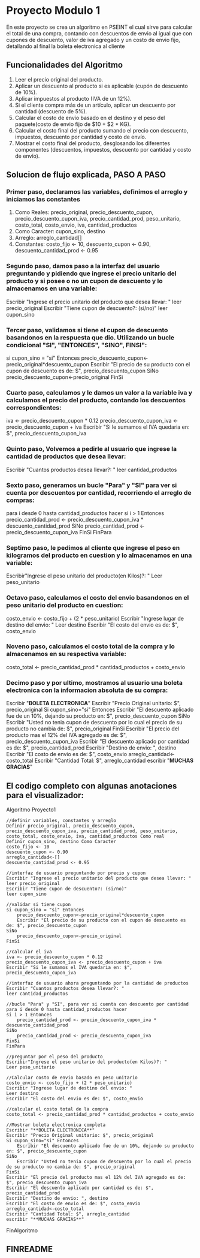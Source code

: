 # Proyecto Modulo 1
En este proyecto se crea un algoritmo en PSEINT el cual sirve para calcular el total de una compra, contando con descuentos de envio al igual que con cupones de descuento, valor de iva agregado y un costo de envio fijo, detallando al final la boleta electronica al cliente

## Funcionalidades del Algoritmo
1. Leer el precio original del producto.
2. Aplicar un descuento al producto si es aplicable (cupón de descuento de 10%).
3. Aplicar impuestos al producto (IVA de un 12%).
4. Si el cliente compra más de un artículo, aplicar un descuento por cantidad (descuento de 5%).
5. Calcular el costo de envío basado en el destino y el peso del paquete(costo de envio fijo de $10 + $2 * KG).
6. Calcular el costo final del producto sumando el precio con descuento, impuestos, descuento por cantidad y costo de envío.
7. Mostrar el costo final del producto, desglosando los diferentes componentes (descuentos, impuestos, descuento por cantidad y costo de envío).

## Solucion de flujo explicada, PASO A PASO
### Primer paso, declaramos las variables, definimos el arreglo y iniciamos las constantes
1. Como Reales: precio_original, precio_descuento_cupon, precio_descuento_cupon_iva, precio_cantidad_prod, peso_unitario, costo_total, costo_envio, iva, cantidad_productos
2. Como Caracter: cupon_sino, destino
3. Arreglo: arreglo_cantidad[]
4. Constantes: costo_fijo <- 10, descuento_cupon <- 0.90, descuento_cantidad_prod <- 0.95

### Segundo paso, damos paso a la interfaz del usuario preguntando y pidiendo que ingrese el precio unitario del producto y si posee o no un cupon de descuento y lo almacenamos en una variable:
Escribir "Ingrese el precio unitario del producto que desea llevar: "
leer precio_original
Escribir "Tiene cupon de descuento?: (si/no)"
leer cupon_sino

### Tercer paso, validamos si tiene el cupon de descuento basandonos en la respuesta que dio. Utilizando un bucle condicional "SI", "ENTONCES", "SINO", FINSI":
si cupon_sino = "si" Entonces
		precio_descuento_cupon<-precio_original*descuento_cupon
		Escribir "El precio de su producto con el cupon de descuento es de: $", precio_descuento_cupon
	SiNo
		precio_descuento_cupon<-precio_original
FinSi

### Cuarto paso, calculamos y le damos un valor a la variable iva y calculamos el precio del producto, contando los descuentos correspondientes:
iva <- precio_descuento_cupon * 0.12
precio_descuento_cupon_iva <- precio_descuento_cupon + iva
Escribir "Si le sumamos el IVA quedaria en: $", precio_descuento_cupon_iva

### Quinto paso, Volvemos a pedirle al usuario que ingrese la cantidad de productos que desea llevar:
Escribir "Cuantos productos desea llevar?: "
leer cantidad_productos

### Sexto paso, generamos un bucle "Para" y "SI" para ver si cuenta por descuentos por cantidad, recorriendo el arreglo de compras:
para i desde 0 hasta cantidad_productos hacer
	si i > 1 Entonces
		precio_cantidad_prod <- precio_descuento_cupon_iva * descuento_cantidad_prod
	SiNo
		precio_cantidad_prod <- precio_descuento_cupon_iva
	FinSi
FinPara

### Septimo paso, le pedimos al cliente que ingrese el peso en kilogramos del producto en cuestion y lo almacenamos en una variable:
Escribir"Ingrese el peso unitario del producto(en Kilos)?: "
Leer peso_unitario

### Octavo paso, calculamos el costo del envio basandonos en el peso unitario del producto en cuestion:
costo_envio <- costo_fijo + (2 * peso_unitario)
Escribir "Ingrese lugar de destino del envio: "
Leer destino
Escribir "El costo del envio es de: $", costo_envio

### Noveno paso, calculamos el costo total de la compra y lo almacenamos en su respectiva variable:
costo_total <- precio_cantidad_prod * cantidad_productos + costo_envio

### Decimo paso y por ultimo, mostramos al usuario una boleta electronica con la informacion absoluta de su compra:
Escribir "**BOLETA ELECTRONICA**"
Escribir "Precio Original unitario: $", precio_original
	Si cupon_sino="si" Entonces
	  Escribir "El descuento aplicado fue de un 10%, dejando su producto en: $", precio_descuento_cupon
	SiNo
	  Escribir "Usted no tenia cupon de descuento por lo cual el precio de su producto no cambia de: $", precio_original
	FinSi
	Escribir "El precio del producto mas el 12% del IVA agregado es de: $", precio_descuento_cupon_iva
	Escribir "El descuento aplicado por cantidad es de: $", precio_cantidad_prod
	Escribir "Destino de envio: ", destino
	Escribir "El costo de envio es de: $", costo_envio
	arreglo_cantidad<-costo_total
	Escribir "Cantidad Total: $", arreglo_cantidad
	escribir "**MUCHAS GRACIAS**"

## El codigo completo con algunas anotaciones para el visualizador:

Algoritmo Proyecto1
	
	//definir variables, constantes y arreglo
	Definir precio_original, precio_descuento_cupon, precio_descuento_cupon_iva, precio_cantidad_prod, peso_unitario, costo_total, costo_envio, iva, cantidad_productos Como real
	Definir cupon_sino, destino Como Caracter
	costo_fijo <- 10
	descuento_cupon <- 0.90
	arreglo_cantidad<-[]
	descuento_cantidad_prod <- 0.95
	
	//interfaz de usuario preguntando por precio y cupon
	Escribir "Ingrese el precio unitario del producto que desea llevar: "
	leer precio_original
	Escribir "Tiene cupon de descuento?: (si/no)"
	leer cupon_sino
	
	//validar si tiene cupon
	si cupon_sino = "si" Entonces
		precio_descuento_cupon<-precio_original*descuento_cupon
		Escribir "El precio de su producto con el cupon de descuento es de: $", precio_descuento_cupon
	SiNo
		precio_descuento_cupon<-precio_original
	FinSi
	
	//calcular el iva
	iva <- precio_descuento_cupon * 0.12
	precio_descuento_cupon_iva <- precio_descuento_cupon + iva
	Escribir "Si le sumamos el IVA quedaria en: $", precio_descuento_cupon_iva
	
	//interfaz de usuario ahora preguntando por la cantidad de productos
	Escribir "Cuantos productos desea llevar?: "
	leer cantidad_productos
	
	//bucle "Para" y "SI", para ver si cuenta con descuento por cantidad
	para i desde 0 hasta cantidad_productos hacer
	si i > 1 Entonces
		precio_cantidad_prod <- precio_descuento_cupon_iva * descuento_cantidad_prod
	SiNo
		precio_cantidad_prod <- precio_descuento_cupon_iva
	FinSi
	FinPara

	//preguntar por el peso del producto
	Escribir"Ingrese el peso unitario del producto(en Kilos)?: "
	Leer peso_unitario
	
	//Calcular costo de envio basado en peso unitario
	costo_envio <- costo_fijo + (2 * peso_unitario)
	Escribir "Ingrese lugar de destino del envio: "
	Leer destino
	Escribir "El costo del envio es de: $", costo_envio
	
	//calcular el costo total de la compra
	costo_total <- precio_cantidad_prod * cantidad_productos + costo_envio
	
	//Mostrar boleta electronica completa
	Escribir "**BOLETA ELECTRONICA**"
	Escribir "Precio Original unitario: $", precio_original
	Si cupon_sino="si" Entonces
		Escribir "El descuento aplicado fue de un 10%, dejando su producto en: $", precio_descuento_cupon
	SiNo
		Escribir "Usted no tenia cupon de descuento por lo cual el precio de su producto no cambia de: $", precio_original
	FinSi
	Escribir "El precio del producto mas el 12% del IVA agregado es de: $", precio_descuento_cupon_iva
	Escribir "El descuento aplicado por cantidad es de: $", precio_cantidad_prod
	Escribir "Destino de envio: ", destino
	Escribir "El costo de envio es de: $", costo_envio
	arreglo_cantidad<-costo_total
	Escribir "Cantidad Total: $", arreglo_cantidad
	escribir "**MUCHAS GRACIAS**"
	
FinAlgoritmo

## FINREADME


 

 






